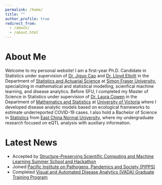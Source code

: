 ```yaml
---
permalink: /home/
title: ""
author_profile: true
redirect_from: 
  - /about/
  - /about.html
---
```

About Me
======
Welcome to my personal website! I am a first-year Ph.D. Candidate in Statistics under supervision of [Dr. Jiguo Cao](https://www.sfu.ca/science/stat/cao/) and [Dr. Lloyd Elloitt](https://elliottlab.ca) in the Department of [Statistics and Actuarial Science](https://www.sfu.ca/stat-actsci.html) at [Simon Fraser University](https://www.sfu.ca), specializing in mathematical and statistical modelling, scienfical machine learning, and disease analytics.  Before SFU, I completed my Master of Science in Statistics under supervision of [Dr. Laura Cowen](https://cowenlab.weebly.com) in the Department of [Mathematics and Statistics](https://www.uvic.ca/science/math-statistics/index.php) at [University of Victoria](https://www.uvic.ca) where I developed disease analytic models based on ecological frameworks to estimate underreported COVID-19 cases. I also hold a Bachelor of Science in [Statistics](https://fem.ecnu.edu.cn/femenglish/) from [East China Normal University](https://english.ecnu.edu.cn), where my undergraduate research focused on eQTL analysis with auxiliary information.

Latest News
======
- Accepted by [Structure-Preserving Scientific Computing and Machine Learning Summer School and Hackathon](https://www.pims.math.ca/events/250616-spscamlssah)
- Joined [Pacific Institute on Pathogens, Pandemics and Society (PIPPS)](https://www.sfu.ca/pipps/about/team/siyingma.html)
- Completed [Visual and Automated Disease Analytics (VADA) Graduate Training Program](https://vada.cs.umanitoba.ca/profiles/siying-ma/)  

